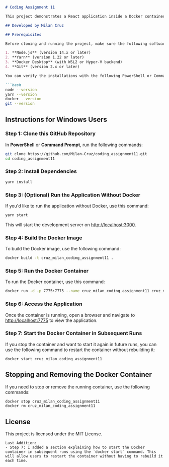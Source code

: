 ```markdown
# Coding Assignment 11

This project demonstrates a React application inside a Docker container that displays a `<h1>` tag with the text "Codin 1". Follow the steps below to recreate the setup locally.

## Developed by Milan Cruz

## Prerequisites

Before cloning and running the project, make sure the following software is installed on your Windows machine:

1. **Node.js** (version 14.x or later)
2. **Yarn** (version 1.22 or later)
3. **Docker Desktop** (with WSL2 or Hyper-V backend)
4. **Git** (version 2.x or later)

You can verify the installations with the following PowerShell or Command Prompt commands:

```bash
node --version
yarn --version
docker --version
git --version
```

## Instructions for Windows Users

### Step 1: Clone this GitHub Repository

In **PowerShell** or **Command Prompt**, run the following commands:

```bash
git clone https://github.com/Milan-Cruz/coding_assignment11.git
cd coding_assignment11
```

### Step 2: Install Dependencies

```bash
yarn install
```

### Step 3: (Optional) Run the Application Without Docker

If you'd like to run the application without Docker, use this command:

```bash
yarn start
```

This will start the development server on [http://localhost:3000](http://localhost:3000).

### Step 4: Build the Docker Image

To build the Docker image, use the following command:

```bash
docker build -t cruz_milan_coding_assignment11 .
```

### Step 5: Run the Docker Container

To run the Docker container, use this command:

```bash
docker run -d -p 7775:7775 --name cruz_milan_coding_assignment11 cruz_milan_coding_assignment11
```

### Step 6: Access the Application

Once the container is running, open a browser and navigate to [http://localhost:7775](http://localhost:7775) to view the application.

### Step 7: Start the Docker Container in Subsequent Runs

If you stop the container and want to start it again in future runs, you can use the following command to restart the container without rebuilding it:

```bash
docker start cruz_milan_coding_assignment11
```

## Stopping and Removing the Docker Container

If you need to stop or remove the running container, use the following commands:

```bash
docker stop cruz_milan_coding_assignment11
docker rm cruz_milan_coding_assignment11
```

## License

This project is licensed under the MIT License.
```
Last Addition:
- Step 7: I added a section explaining how to start the Docker container in subsequent runs using the `docker start` command. This will allow users to restart the container without having to rebuild it each time.